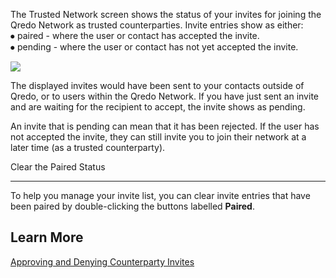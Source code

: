 The Trusted Network screen shows the status of your invites for joining the Qredo Network as trusted counterparties. Invite entries show as either:  
⦁ paired - where the user or contact has accepted the invite.  
⦁ pending - where the user or contact has not yet accepted the invite.

![](https://qredo.atlassian.net/wiki/download/attachments/70975942/3-trusted%20network%20screen%20update.png?api=v2)

The displayed invites would have been sent to your contacts outside of Qredo, or to users within the Qredo Network. If you have just sent an invite and are waiting for the recipient to accept, the invite shows as pending.

An invite that is pending can mean that it has been rejected. If the user has not accepted the invite, they can still invite you to join their network at a later time (as a trusted counterparty).

Clear the Paired Status  

--------------------------

To help you manage your invite list, you can clear invite entries that have been paired by double-clicking the buttons labelled **Paired**.

Learn More
----------

[Approving and Denying Counterparty Invites](https://qredo.atlassian.net/wiki/spaces/QD/pages/71041397/Approve+and+Deny+Counterparty+Invites)

